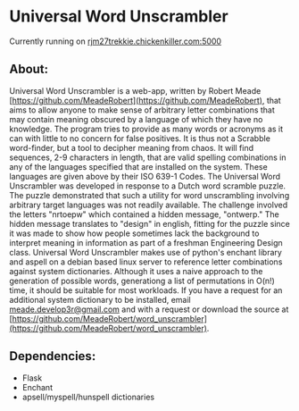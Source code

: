 # Universal Word Unscrambler

Currently running on [rjm27trekkie.chickenkiller.com:5000](rjm27trekkie.chickenkiller.com:5000)

## About:

Universal Word Unscrambler is a web-app, written by Robert Meade [https://github.com/MeadeRobert](https://github.com/MeadeRobert), that aims to allow anyone to make sense of arbitrary letter combinations that may contain meaning obscured by a language of which they have no knowledge. The program tries to provide as many words or acronyms as it can with little to no concern for false positives. It is thus not a Scrabble word-finder, but a tool to decipher meaning from chaos. It will find sequences, 2-9 characters in length, that are valid spelling combinations in any of the languages specified that are installed on the system. These languages are given above by their ISO 639-1 Codes.
The Universal Word Unscrambler was developed in response to a Dutch word scramble puzzle. The puzzle demonstrated that such a utility for word unscrambling involving arbitrary target languages was not readily available. The challenge involved the letters "nrtoepw" which contained a hidden message, "ontwerp." The hidden message translates to "design" in english, fitting for the puzzle since it was made to show how people sometimes lack the background to interpret meaning in information as part of a freshman Engineering Design class.
Universal Word Unscrambler makes use of python's enchant library and aspell on a debian based linux server to reference letter combinations against system dictionaries. Although it uses a naive approach to the generation of possible words, generationg a list of permutations in O(n!) time, it should be suitable for most workloads. If you have a request for an additional system dictionary to be installed, email [meade.develop3r@gmail.com](meade.develop3r@gmail.com) and with a request or download the source at [https://github.com/MeadeRobert/word_unscrambler](https://github.com/MeadeRobert/word_unscrambler). 

## Dependencies:

- Flask
- Enchant
- apsell/myspell/hunspell dictionaries
